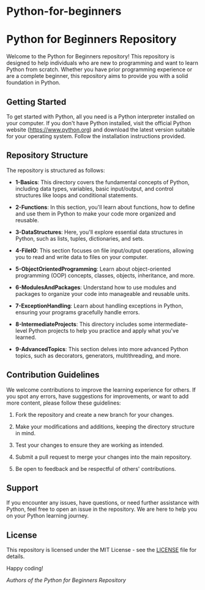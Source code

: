 # Python-for-beginners
# Python for Beginners Repository

Welcome to the Python for Beginners repository! This repository is designed to help individuals who are new to programming and want to learn Python from scratch. Whether you have prior programming experience or are a complete beginner, this repository aims to provide you with a solid foundation in Python.

## Getting Started

To get started with Python, all you need is a Python interpreter installed on your computer. If you don't have Python installed, visit the official Python website (https://www.python.org) and download the latest version suitable for your operating system. Follow the installation instructions provided.

## Repository Structure

The repository is structured as follows:

- **1-Basics**: This directory covers the fundamental concepts of Python, including data types, variables, basic input/output, and control structures like loops and conditional statements.

- **2-Functions**: In this section, you'll learn about functions, how to define and use them in Python to make your code more organized and reusable.

- **3-DataStructures**: Here, you'll explore essential data structures in Python, such as lists, tuples, dictionaries, and sets.

- **4-FileIO**: This section focuses on file input/output operations, allowing you to read and write data to files on your computer.

- **5-ObjectOrientedProgramming**: Learn about object-oriented programming (OOP) concepts, classes, objects, inheritance, and more.

- **6-ModulesAndPackages**: Understand how to use modules and packages to organize your code into manageable and reusable units.

- **7-ExceptionHandling**: Learn about handling exceptions in Python, ensuring your programs gracefully handle errors.

- **8-IntermediateProjects**: This directory includes some intermediate-level Python projects to help you practice and apply what you've learned.

- **9-AdvancedTopics**: This section delves into more advanced Python topics, such as decorators, generators, multithreading, and more.

## Contribution Guidelines

We welcome contributions to improve the learning experience for others. If you spot any errors, have suggestions for improvements, or want to add more content, please follow these guidelines:

1. Fork the repository and create a new branch for your changes.

2. Make your modifications and additions, keeping the directory structure in mind.

3. Test your changes to ensure they are working as intended.

4. Submit a pull request to merge your changes into the main repository.

5. Be open to feedback and be respectful of others' contributions.

## Support

If you encounter any issues, have questions, or need further assistance with Python, feel free to open an issue in the repository. We are here to help you on your Python learning journey.

## License

This repository is licensed under the MIT License - see the [LICENSE](LICENSE) file for details.

Happy coding!

*Authors of the Python for Beginners Repository*
